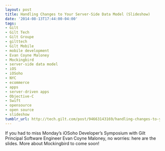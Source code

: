 ```yaml
---
layout: post
title: Handling Changes to Your Server-Side Data Model (Slideshow)
date: '2014-08-13T17:44:00-04:00'
tags:
- Gilt
- Gilt Tech
- Gilt Groupe
- gilttech
- Gilt Mobile
- mobile development
- Evan Coyne Maloney
- Mockingbird
- server-side data model
- iOS
- iOSoho
- NYC
- ecommerce
- apps
- server-driven apps
- Objective-C
- Swift
- opensource
- open source
- slideshow
tumblr_url: http://tech.gilt.com/post/94663143169/handling-changes-to-your-server-side-data-model
---
```

 
If you had to miss Monday’s iOSoho Developer’s Symposium with Gilt Principal Software Engineer Evan Coyne Maloney, no worries: here are the slides. More about Mockingbird to come soon!

